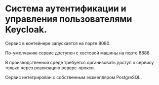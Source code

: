 # Система аутентификации и управления пользователями Keycloak.

Сервис в контейнере запускается на порте 8080.

По-умолчанию сервис доступен с хостовой машины на порте 8888.

В производственной среде требуется организовать доступ к сервису только через реализацию реверс-прокси.

Сервис интегрирован с собственным экзмепляром PostgreSQL.